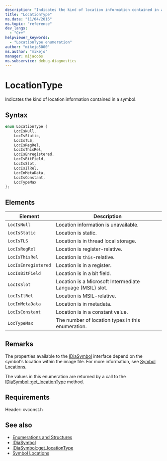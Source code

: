 ```yaml
---
description: "Indicates the kind of location information contained in a symbol."
title: "LocationType"
ms.date: "11/04/2016"
ms.topic: "reference"
dev_langs:
  - "C++"
helpviewer_keywords:
  - "LocationType enumeration"
author: "mikejo5000"
ms.author: "mikejo"
manager: mijacobs
ms.subservice: debug-diagnostics
---
```

# LocationType

Indicates the kind of location information contained in a symbol.

## Syntax

```C++
enum LocationType {
    LocIsNull,
    LocIsStatic,
    LocIsTLS,
    LocIsRegRel,
    LocIsThisRel,
    LocIsEnregistered,
    LocIsBitField,
    LocIsSlot,
    LocIsIlRel,
    LocInMetaData,
    LocIsConstant,
    LocTypeMax
};
```

## Elements

| Element             | Description                                                |
| ------------------- | ---------------------------------------------------------- |
| `LocIsNull`         | Location information is unavailable.                       |
| `LocIsStatic`       | Location is static.                                        |
| `LocIsTLS`          | Location is in thread local storage.                       |
| `LocIsRegRel`       | Location is register-relative.                             |
| `LocIsThisRel`      | Location is `this`-relative.                               |
| `LocIsEnregistered` | Location is in a register.                                 |
| `LocIsBitField`     | Location is in a bit field.                                |
| `LocIsSlot`         | Location is a Microsoft Intermediate Language (MSIL) slot. |
| `LocIsIlRel`        | Location is MSIL-relative.                                 |
| `LocInMetaData`     | Location is in metadata.                                   |
| `LocIsConstant`     | Location is in a constant value.                           |
| `LocTypeMax`        | The number of location types in this enumeration.          |

## Remarks
The properties available to the [IDiaSymbol](../../debugger/debug-interface-access/idiasymbol.md) interface depend on the symbol's location within the image file. For more information, see [Symbol Locations](../../debugger/debug-interface-access/symbol-locations.md).

The values in this enumeration are returned by a call to the [IDiaSymbol::get_locationType](../../debugger/debug-interface-access/idiasymbol-get-locationtype.md) method.

## Requirements
Header: cvconst.h

## See also
- [Enumerations and Structures](../../debugger/debug-interface-access/enumerations-and-structures.md)
- [IDiaSymbol](../../debugger/debug-interface-access/idiasymbol.md)
- [IDiaSymbol::get_locationType](../../debugger/debug-interface-access/idiasymbol-get-locationtype.md)
- [Symbol Locations](../../debugger/debug-interface-access/symbol-locations.md)
